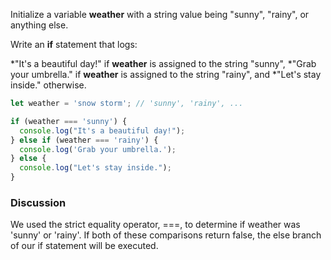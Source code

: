 Initialize a variable **weather** with a string value being "sunny", "rainy", or anything else.

Write an **if** statement that logs:

*"It's a beautiful day!" if **weather** is assigned to the string "sunny",
*"Grab your umbrella." if **weather** is assigned to the string "rainy", and
*"Let's stay inside." otherwise.

```JavaScript
let weather = 'snow storm'; // 'sunny', 'rainy', ...

if (weather === 'sunny') {
  console.log("It's a beautiful day!");
} else if (weather === 'rainy') {
  console.log('Grab your umbrella.');
} else {
  console.log("Let's stay inside.");
}
```

### Discussion
We used the strict equality operator, ===, to determine if weather was 'sunny' or 'rainy'. If both of these comparisons return false, the else branch of our if statement will be executed.